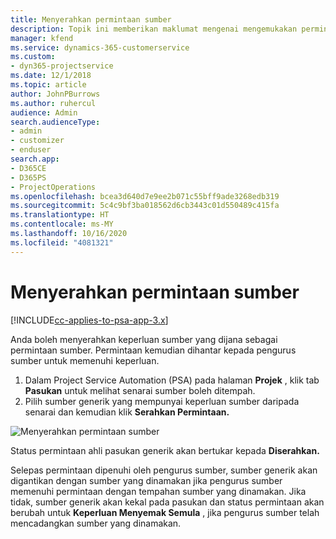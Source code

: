 ```yaml
---
title: Menyerahkan permintaan sumber
description: Topik ini memberikan maklumat mengenai mengemukakan permintaan untuk sumber projek.
manager: kfend
ms.service: dynamics-365-customerservice
ms.custom:
- dyn365-projectservice
ms.date: 12/1/2018
ms.topic: article
author: JohnPBurrows
ms.author: ruhercul
audience: Admin
search.audienceType:
- admin
- customizer
- enduser
search.app:
- D365CE
- D365PS
- ProjectOperations
ms.openlocfilehash: bcea3d640d7e9ee2b071c55bff9ade3268edb319
ms.sourcegitcommit: 5c4c9bf3ba018562d6cb3443c01d550489c415fa
ms.translationtype: HT
ms.contentlocale: ms-MY
ms.lasthandoff: 10/16/2020
ms.locfileid: "4081321"
---
```

# <a name="submitting-a-resource-request"></a>Menyerahkan permintaan sumber

[!INCLUDE[cc-applies-to-psa-app-3.x](../includes/cc-applies-to-psa-app-3x.md)]

Anda boleh menyerahkan keperluan sumber yang dijana sebagai permintaan sumber. Permintaan kemudian dihantar kepada pengurus sumber untuk memenuhi keperluan.

1. Dalam Project Service Automation (PSA) pada halaman **Projek** , klik tab **Pasukan** untuk melihat senarai sumber boleh ditempah. 
2. Pilih sumber generik yang mempunyai keperluan sumber daripada senarai dan kemudian klik **Serahkan Permintaan.**

![Menyerahkan permintaan sumber](media/RM-how-to-18.png)

Status permintaan ahli pasukan generik akan bertukar kepada **Diserahkan.**

Selepas permintaan dipenuhi oleh pengurus sumber, sumber generik akan digantikan dengan sumber yang dinamakan jika pengurus sumber memenuhi permintaan dengan tempahan sumber yang dinamakan. Jika tidak, sumber generik akan kekal pada pasukan dan status permintaan akan berubah untuk **Keperluan Menyemak Semula** , jika pengurus sumber telah mencadangkan sumber yang dinamakan.
